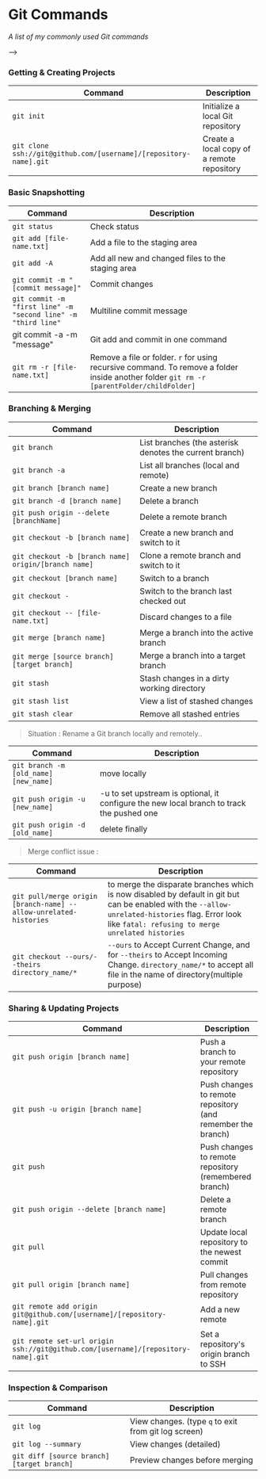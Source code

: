 Git Commands
============

_A list of my commonly used Git commands_

-->

### Getting & Creating Projects

| Command | Description |
| ------- | ----------- |
| `git init` | Initialize a local Git repository |
| `git clone ssh://git@github.com/[username]/[repository-name].git` | Create a local copy of a remote repository |

### Basic Snapshotting

| Command | Description |
| ------- | ----------- |
| `git status` | Check status |
| `git add [file-name.txt]` | Add a file to the staging area |
| `git add -A` | Add all new and changed files to the staging area |
| `git commit -m "[commit message]"` | Commit changes |
| `git commit -m "first line" -m "second line" -m "third line"` | Multiline commit message |
| git commit -a -m "message" | Git add and commit in one command |
| `git rm -r [file-name.txt]` | Remove a file or folder. `r` for using recursive command. To remove a folder inside another folder `git rm -r [parentFolder/childFolder]` |

### Branching & Merging

| Command | Description |
| ------- | ----------- |
| `git branch` | List branches (the asterisk denotes the current branch) |
| `git branch -a` | List all branches (local and remote) |
| `git branch [branch name]` | Create a new branch |
| `git branch -d [branch name]` | Delete a branch |
| `git push origin --delete [branchName]` | Delete a remote branch |
| `git checkout -b [branch name]` | Create a new branch and switch to it |
| `git checkout -b [branch name] origin/[branch name]` | Clone a remote branch and switch to it |
| `git checkout [branch name]` | Switch to a branch |
| `git checkout -` | Switch to the branch last checked out |
| `git checkout -- [file-name.txt]` | Discard changes to a file |
| `git merge [branch name]` | Merge a branch into the active branch |
| `git merge [source branch] [target branch]` | Merge a branch into a target branch |
| `git stash` | Stash changes in a dirty working directory |
| `git stash list` | View a list of stashed changes |
| `git stash clear` | Remove all stashed entries |

> Situation : Rename a Git branch locally and remotely..

| Command | Description |
| ------- | ----------- |
| `git branch -m [old_name] [new_name]` | move locally |
| `git push origin -u [new_name]` | -u to set upstream is optional, it configure the new local branch to track the pushed one |
| `git push origin -d [old_name]` | delete finally |

> Merge conflict issue :

| Command | Description |
| ------- | ----------- |
| `git pull/merge origin [branch-name] --allow-unrelated-histories` | to merge the disparate branches which is now disabled by default in git but can be enabled with the `--allow-unrelated-histories` flag. Error look like `fatal: refusing to merge unrelated histories` |
| `git checkout --ours/--theirs directory_name/*` | `--ours` to Accept Current Change, and for `--theirs` to Accept Incoming Change. `directory_name/*` to accept all file in the name of directory(multiple purpose) |

### Sharing & Updating Projects

| Command | Description |
| ------- | ----------- |
| `git push origin [branch name]` | Push a branch to your remote repository |
| `git push -u origin [branch name]` | Push changes to remote repository (and remember the branch) |
| `git push` | Push changes to remote repository (remembered branch) |
| `git push origin --delete [branch name]` | Delete a remote branch |
| `git pull` | Update local repository to the newest commit |
| `git pull origin [branch name]` | Pull changes from remote repository |
| `git remote add origin git@github.com/[username]/[repository-name].git` | Add a new remote |
| `git remote set-url origin ssh://git@github.com/[username]/[repository-name].git` | Set a repository's origin branch to SSH |

### Inspection & Comparison

| Command | Description |
| ------- | ----------- |
| `git log` | View changes. (type `q` to exit from git log screen) |
| `git log --summary` | View changes (detailed) |
| `git diff [source branch] [target branch]` | Preview changes before merging |
